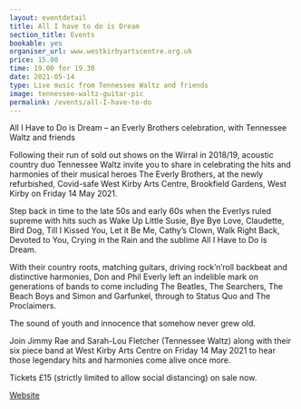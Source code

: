 ```yaml
---
layout: eventdetail
title: All I have to do is Dream
section_title: Events
bookable: yes
organiser_url: www.westkirbyartscentre.org.uk
price: 15.00
time: 19.00 for 19.30
date: 2021-05-14
type: Live music from Tennessee Waltz and friends
image: tennessee-waltz-guitar-pic
permalink: /events/all-I-have-to-do
---
```


All I Have to Do is Dream – an Everly Brothers celebration, with Tennessee Waltz and friends

Following their run of sold out shows on the Wirral in 2018/19, acoustic country duo Tennessee Waltz invite you to share in celebrating the hits and harmonies of their musical heroes The Everly Brothers, at the newly refurbished, Covid-safe West Kirby Arts Centre, Brookfield Gardens, West Kirby on Friday 14 May 2021.

Step back in time to the late 50s and early 60s when the Everlys ruled supreme with hits such as Wake Up Little Susie, Bye Bye Love, Claudette, Bird Dog, Till I Kissed You, Let it Be Me, Cathy’s Clown, Walk Right Back, Devoted to You, Crying in the Rain and the sublime All I Have to Do is Dream.

With their country roots, matching guitars, driving rock’n’roll backbeat and distinctive harmonies, Don and Phil Everly left an indelible mark on generations of bands to come including The Beatles, The Searchers, The Beach Boys and Simon and Garfunkel, through to Status Quo and The Proclaimers.

The sound of youth and innocence that somehow never grew old.

Join Jimmy Rae and Sarah-Lou Fletcher (Tennessee Waltz) along with their six piece band at West Kirby Arts Centre on Friday 14 May 2021 to hear those legendary hits and
harmonies come alive once more.

Tickets £15 (strictly limited to allow social distancing) on sale now.

[Website](http://www.tennesseewaltzduo.com/everly-brothers-concert)
